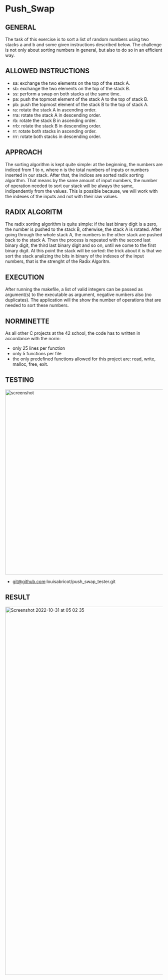 # Push_Swap

## GENERAL

The task of this exercise is to sort a list of random numbers using two stacks a and b and some given instructions described below. 
The challenge is not only about sorting numbers in general, but also to do so in an efficient way.

## ALLOWED INSTRUCTIONS

- sa: exchange the two elements on the top of the stack A.
- sb: exchange the two elements on the top of the stack B.
- ss: perform a swap on both stacks at the same time.
- pa: push the topmost element of the stack A to the top of stack B.
- pb: push the topmost element of the stack B to the top of stack A.
- ra: rotate the stack A in ascending order.
- rra: rotate the stack A in descending order.
- rb: rotate the stack B in ascending order.
- rrb: rotate the stack B in descending order.
- rr: rotate both stacks in ascending order.
- rrr: rotate both stacks in descending order.

## APPROACH

The sorting algorithm is kept quite simple: at the beginning, the numbers are indiced from 1 to n, where n is the total numbers of inputs or numbers inserted in our stack.
After that, the indices are sorted radix sorting algorithm.
That means by the same amount of input numbers, the number of operation needed to sort our stack will be always the same, indipendently from the values.
This is possible because, we will work with the indexes of the inputs and not with their raw values.

## RADIX ALGORITM
The radix sorting algorithm is quite simple: if the last binary digit is a zero, the number is pushed to the stack B, otherwise, the stack A is rotated. 
After going through the whole stack A, the numbers in the other stack are pushed back to the stack A. 
Then the process is repeated with the second last binary digit, the third last binary digit and so on, until we come to the first binary digit.
At this point the stack will be sorted: the trick about it is that we sort the stack analizing the bits in binary of the indexes of the input numbers,
that is the strenght of the Radix Algoritm.

## EXECUTION

After running the makefile, a list of valid integers can be passed as argument(s) to the executable as argument, negative numbers also (no duplicates). 
The application will the show the number of operations that are needed to sort these numbers.


## NORMINETTE

As all other C projects at the 42 school, the code has to written in accordance with the norm:
- only 25 lines per function
- only 5 functions per file
- the only predefined functions allowed for this project are: read, write, malloc, free, exit.

## TESTING
<img width="590" alt="screenshot" src="https://user-images.githubusercontent.com/85942176/198931289-a16b9329-d5a4-4c0a-b6a2-162770dd1731.png">

- git@github.com:louisabricot/push_swap_tester.git

## RESULT 
<img width="1174" alt="Screenshot 2022-10-31 at 05 02 35" src="https://user-images.githubusercontent.com/85942176/198930872-78ab72c7-59fa-4c6f-813d-18104800fb7e.png">

